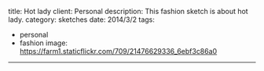 title: Hot lady
client: Personal
description: This fashion sketch is about hot lady.
category: sketches
date: 2014/3/2
tags: 
- personal
- fashion
image: https://farm1.staticflickr.com/709/21476629336_6ebf3c86a0
---
